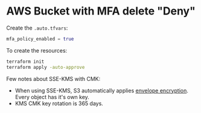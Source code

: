 # AWS Bucket with MFA delete "Deny"

Create the `.auto.tfvars`:

```terraform
mfa_policy_enabled = true
```

To create the resources:

```sh
terraform init
terraform apply -auto-approve
```

Few notes about SSE-KMS with CMK:

- When using SSE-KMS, S3 automatically applies [envelope encryption][1]. Every object has it's own key.
- KMS CMK key rotation is 365 days.


[1]: https://docs.aws.amazon.com/kms/latest/developerguide/concepts.html#enveloping
